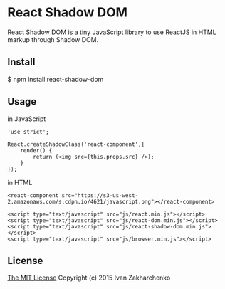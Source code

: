React Shadow DOM
============

React Shadow DOM is a tiny JavaScript library to use ReactJS in HTML markup through Shadow DOM.

## Install
 $ npm install react-shadow-dom

## Usage
in JavaScript
```
'use strict';

React.createShadowClass('react-component',{
    render() {
        return (<img src={this.props.src} />);
    }
});
```
in HTML
```
<react-component src="https://s3-us-west-2.amazonaws.com/s.cdpn.io/4621/javascript.png"></react-component>

<script type="text/javascript" src="js/react.min.js"></script>
<script type="text/javascript" src="js/react-dom.min.js"></script>
<script type="text/javascript" src="js/react-shadow-dom.min.js"></script>
<script type="text/javascript" src="js/browser.min.js"></script>
```
## License
[The MIT License](http://opensource.org/licenses/MIT)
Copyright (c) 2015 Ivan Zakharchenko


